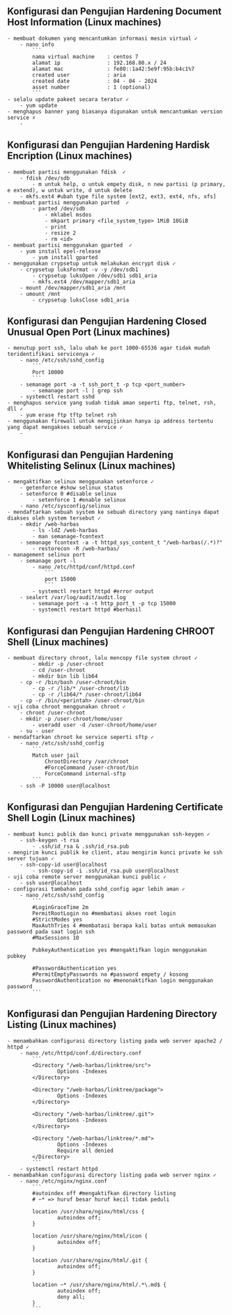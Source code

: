## Konfigurasi dan Pengujian Hardening Document Host Information (Linux machines)
    - membuat dokumen yang mencantumkan informasi mesin virtual ✓
        - nano info
            ```
            nama virtual machine	: centos 7
            alamat ip			    : 192.168.80.x / 24
            alamat mac			    : fe80::1a42:5e9f:95b:b4c1%7
            created user			: aria
            created date			: 04 - 04 - 2024
            asset number			: 1 (optional)
            ```
    - selalu update pakeet secara teratur ✓
        - yum update
    - menghapus banner yang biasanya digunakan untuk mencantumkan version service ☓
        - 

## Konfigurasi dan Pengujian Hardening Hardisk Encription (Linux machines)
    - membuat partisi menggunakan fdisk  ✓
        - fdisk /dev/sdb
            - m untuk help, o untuk empety disk, n new partisi (p primary, e extend), w untuk write, d untuk delete
        - mkfs.ext4 #ubah type file system [ext2, ext3, ext4, nfs, xfs]
    - membuat partisi menggunakan parted  ✓
            - parted /dev/sdb
                - mklabel msdos
                - mkpart primary <file_system_type> 1MiB 10GiB
                - print
                - resize 2
                - rm <id>
    - membuat partisi menggunakan gparted  ✓
        - yum install epel-release
            - yum install gparted
    - menggunakan crypsetup untuk melakukan encrypt disk ✓
        - crypsetup luksFormat -v -y /dev/sdb1
            - crypsetup luksOpen /dev/sdb1 sdb1_aria
            - mkfs.ext4 /dev/mapper/sdb1_aria
        - mount /dev/mapper/sdb1_aria /mnt
        - umount /mnt
            - crypsetup luksClose sdb1_aria

## Konfigurasi dan Pengujian Hardening Closed Unusual Open Port (Linux machines)
    - menutup port ssh, lalu ubah ke port 1000-65536 agar tidak mudah teridentifikasi servicenya ✓
        - nano /etc/ssh/sshd_config
            ```
            Port 10000
            ```
        - semanage port -a -t ssh_port_t -p tcp <port_number>
            - semanage port -l | grep ssh
        - systemctl restart sshd
    - menghapus service yang sudah tidak aman seperti ftp, telnet, rsh, dll ✓
        - yum erase ftp tftp telnet rsh
    - menggunakan firewall untuk mengijinkan hanya ip address tertentu yang dapat mengakses sebuah service ✓
        - 

## Konfigurasi dan Pengujian Hardening Whitelisting Selinux (Linux machines)
    - mengaktifkan selinux menggunakan setenforce ✓
        - getenforce #show selinux status
        - setenforce 0 #disable selinux
            - setenforce 1 #enable selinux
        - nano /etc/sysconfig/selinux
    - mendaftarkan sebuah system ke sebuah directory yang nantinya dapat diakses oleh system tersebut ✓
        - mkdir /web-harbas
            - ls -ldZ /web-harbas
            - man semanage-fcontext
        - semanage fcontext -a -t httpd_sys_content_t "/web-harbas(/.*)?"
            - restorecon -R /web-harbas/
    - management selinux port
        - semanage port -l
            - nano /etc/httpd/conf/httpd.conf
                ```
                port 15000
                ```
            - systemctl restart httpd #error output
        - sealert /var/log/audit/audit.log
            - semanage port -a -t http_port_t -p tcp 15000
            - systemctl restart httpd #berhasil

## Konfigurasi dan Pengujian Hardening CHROOT Shell (Linux machines)
    - membuat directory chroot, lalu mencopy file system chroot ✓
            - mkdir -p /user-chroot
            - cd /user-chroot
            - mkdir bin lib lib64
        - cp -r /bin/bash /user-chroot/bin
            - cp -r /lib/* /user-chroot/lib
            - cp -r /lib64/* /user-chroot/lib64
        - cp -r /bin/<perintah> /user-chroot/bin
    - uji coba chroot menggunakan chroot ✓
        - chroot /user-chroot
        - mkdir -p /user-chroot/home/user
            - useradd user -d /user-chroot/home/user
        - su - user
    - mendaftarkan chroot ke service seperti sftp ✓
        - nano /etc/ssh/sshd_config
            ```
            Match user jail
                ChrootDirectory /var/chroot
                #ForceCommand /user-chroot/bin
                ForceCommand internal-sftp
            ```
        - ssh -P 10000 user@localhost

## Konfigurasi dan Pengujian Hardening Certificate Shell Login (Linux machines)
    - membuat kunci publik dan kunci private menggunakan ssh-keygen ✓
        - ssh-keygen -t rsa
            - .ssh/id_rsa & .ssh/id_rsa.pub
    - mengirim kunci publik ke client, atau mengirim kunci private ke ssh server tujuan ✓
        - ssh-copy-id user@localhost
            - ssh-copy-id -i .ssh/id_rsa.pub user@localhost
    - uji coba remote server menggunakan kunci public ✓
        - ssh user@localhost
    - configurasi tambahan pada sshd_config agar lebih aman ✓
        - nano /etc/ssh/sshd_config
            ```
            #LoginGraceTime 2m
            PermitRootLogin no #membatasi akses root login
            #StrictModes yes
            MaxAuthTries 4 #membatasi berapa kali batas untuk memasukan password pada saat login ssh
            #MaxSessions 10

            PubkeyAuthentication yes #mengaktifkan login menggunakan pubkey

            #PasswordAuthentication yes
            #PermitEmptyPasswords no #password empety / kosong
            PasswordAuthentication no #menonaktifkan login menggunakan password
            ```

##  Konfigurasi dan Pengujian Hardening Directory Listing (Linux machines)
    - menambahkan configurasi directory listing pada web server apache2 / httpd ✓
        - nano /etc/httpd/conf.d/directory.conf
            ```
            <Directory "/web-harbas/linktree/src">
                    Options -Indexes
            </Directory>

            <Directory "/web-harbas/linktree/package">
                    Options -Indexes
            </Directory>

            <Directory "/web-harbas/linktree/.git">
                    Options -Indexes
            </Directory>

            <Directory "/web-harbas/linktree/*.md">
                    Options -Indexes
                    Require all denied
            </Directory>
            ```
        - systemctl restart httpd
    - menambahkan configurasi directory listing pada web server nginx ✓
        - nano /etc/nginx/nginx.conf
            ```
            #autoindex off #mengaktifkan directory listing
            # ~* => huruf besar huruf kecil tidak peduli 

            location /usr/share/nginx/html/css {
                    autoindex off;
            }

            location /usr/share/nginx/html/icon {
                    autoindex off;
            }

            location /usr/share/nginx/html/.git {
                    autoindex off;
            }

            location ~* /usr/share/nginx/html/.*\.md$ {
                    autoindex off;
                    deny all;
            }
            ```